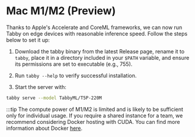 # Mac M1/M2 (Preview)

Thanks to Apple's Accelerate and CoreML frameworks, we can now run Tabby on edge devices with reasonable inference speed. Follow the steps below to set it up:

1. Download the tabby binary from the latest Release page, rename it to `tabby`, place it in a directory included in your `$PATH` variable, and ensure its permissions are set to executable (e.g., 755).
3. Run `tabby --help` to verify successful installation.

3. Start the server with:
```bash
tabby serve --model TabbyML/T5P-220M
```


:::tip
The compute power of M1/M2 is limited and is likely to be sufficient only for individual usage. If you require a shared instance for a team, we recommend considering Docker hosting with CUDA. You can find more information about Docker [here](../docker).
